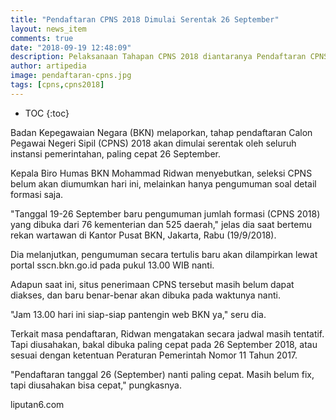```yaml
---
title: "Pendaftaran CPNS 2018 Dimulai Serentak 26 September"
layout: news_item
comments: true
date: "2018-09-19 12:48:09"
description: Pelaksanaan Tahapan CPNS 2018 diantaranya Pendaftaran CPNS yang akan dimulai secara serentak pada 26 September 2018 mendatang.
author: artipedia
image: pendaftaran-cpns.jpg
tags: [cpns,cpns2018]
---
```


* TOC
{:toc}

Badan Kepegawaian Negara (BKN) melaporkan, tahap pendaftaran Calon Pegawai Negeri Sipil (CPNS) 2018 akan dimulai serentak oleh seluruh instansi pemerintahan, paling cepat 26 September.

Kepala Biro Humas BKN Mohammad Ridwan menyebutkan, seleksi CPNS belum akan diumumkan hari ini, melainkan hanya pengumuman soal detail formasi saja.

"Tanggal 19-26 September baru pengumuman jumlah formasi (CPNS 2018) yang dibuka dari 76 kementerian dan 525 daerah," jelas dia saat bertemu rekan wartawan di Kantor Pusat BKN, Jakarta, Rabu (19/9/2018).

Dia melanjutkan, pengumuman secara tertulis baru akan dilampirkan lewat portal sscn.bkn.go.id pada pukul 13.00 WIB nanti.

Adapun saat ini, situs penerimaan CPNS tersebut masih belum dapat diakses, dan baru benar-benar akan dibuka pada waktunya nanti.

"Jam 13.00 hari ini siap-siap pantengin web BKN ya," seru dia.

Terkait masa pendaftaran, Ridwan mengatakan secara jadwal masih tentatif. Tapi diusahakan, bakal dibuka paling cepat pada 26 September 2018, atau sesuai dengan ketentuan Peraturan Pemerintah Nomor 11 Tahun 2017.

"Pendaftaran tanggal 26 (September) nanti paling cepat. Masih belum fix, tapi diusahakan bisa cepat," pungkasnya.

<div class="sumber">liputan6.com</div>
